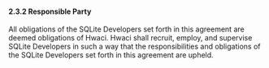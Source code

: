 #### 2\.3\.2 Responsible Party


All obligations of the SQLite Developers set forth in this
agreement are deemed obligations of Hwaci. Hwaci shall recruit, 
employ, and supervise SQLite Developers in such a way that the
responsibilities and obligations of the SQLite Developers set 
forth in this agreement are upheld.


